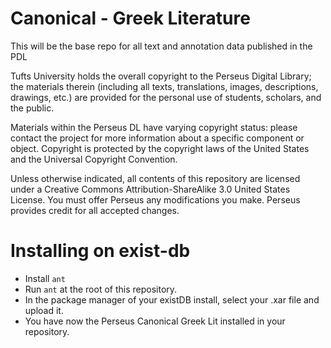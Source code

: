 Canonical - Greek Literature
=========

This will be the base repo for all text and annotation data published in the PDL

Tufts University holds the overall copyright to the Perseus Digital Library; the materials therein 
(including all texts, translations, images, descriptions, drawings, etc.) are provided for the 
personal use of students, scholars, and the public. 

Materials within the Perseus DL have varying copyright status: please contact the project for more information 
about a specific component or object.  Copyright is protected by the copyright laws of the United States and 
the Universal Copyright Convention. 

Unless otherwise indicated, all contents of this repository are licensed under a 
Creative Commons Attribution-ShareAlike 3.0 United States License. You must  offer Perseus
any modifications you make. Perseus provides credit for all accepted changes.

# Installing on exist-db

- Install `ant`
- Run `ant` at the root of this repository.
- In the package manager of your existDB install, select your .xar file and upload it.
- You have now the Perseus Canonical Greek Lit installed in your repository.